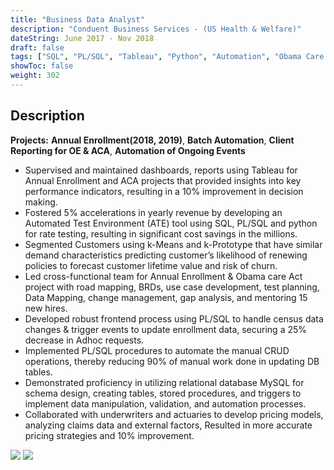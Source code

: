 ```yaml
---
title: "Business Data Analyst"
description: "Conduent Business Services - (US Health & Welfare)"
dateString: June 2017 - Nov 2018
draft: false
tags: ["SQL", "PL/SQL", "Tableau", "Python", "Automation", "Obama Care Act", "Healthcare", "Python", "Stored Procedure", "Agile(JIRA)", "Requirement Gathering"]
showToc: false
weight: 302
--- 
```

## Description

**Projects:** **Annual Enrollment(2018, 2019)**, **Batch Automation**, **Client Reporting for OE & ACA**, **Automation of Ongoing Events**

- Supervised and maintained dashboards, reports using Tableau for Annual Enrollment and ACA projects that provided insights into key performance indicators, resulting in a 10% improvement in decision making.
- Fostered 5% accelerations in yearly revenue by developing an Automated Test Environment (ATE) tool using SQL, PL/SQL and python for rate testing, resulting in significant cost savings in the millions.
- Segmented Customers using k-Means and k-Prototype that have similar demand characteristics predicting customer’s likelihood of renewing policies to forecast customer lifetime value and risk of churn.
- Led cross-functional team for Annual Enrollment & Obama care Act project with road mapping, BRDs, use case development, test planning, Data Mapping, change management, gap analysis, and mentoring 15 new hires.
- Developed robust frontend process using PL/SQL to handle census data changes & trigger events to update enrollment data, securing a 25% decrease in Adhoc requests.
- Implemented PL/SQL procedures to automate the manual CRUD operations, thereby reducing 90% of manual work done in updating DB tables.
-  Demonstrated proficiency in utilizing relational database MySQL for schema design, creating tables, stored procedures, and triggers to implement data manipulation, validation, and automation processes.
- Collaborated with underwriters and actuaries to develop pricing models, analyzing claims data and external factors, Resulted in more accurate pricing strategies and 10% improvement.

![](/experience/Conduent/LeanSixSigma.png#center)
![](/experience/Conduent/Conduent.jpg#center)

